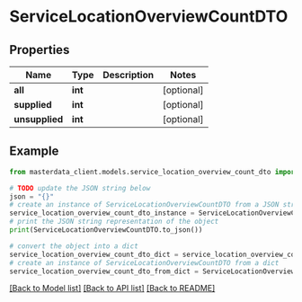 # ServiceLocationOverviewCountDTO


## Properties

Name | Type | Description | Notes
------------ | ------------- | ------------- | -------------
**all** | **int** |  | [optional] 
**supplied** | **int** |  | [optional] 
**unsupplied** | **int** |  | [optional] 

## Example

```python
from masterdata_client.models.service_location_overview_count_dto import ServiceLocationOverviewCountDTO

# TODO update the JSON string below
json = "{}"
# create an instance of ServiceLocationOverviewCountDTO from a JSON string
service_location_overview_count_dto_instance = ServiceLocationOverviewCountDTO.from_json(json)
# print the JSON string representation of the object
print(ServiceLocationOverviewCountDTO.to_json())

# convert the object into a dict
service_location_overview_count_dto_dict = service_location_overview_count_dto_instance.to_dict()
# create an instance of ServiceLocationOverviewCountDTO from a dict
service_location_overview_count_dto_from_dict = ServiceLocationOverviewCountDTO.from_dict(service_location_overview_count_dto_dict)
```
[[Back to Model list]](../README.md#documentation-for-models) [[Back to API list]](../README.md#documentation-for-api-endpoints) [[Back to README]](../README.md)


